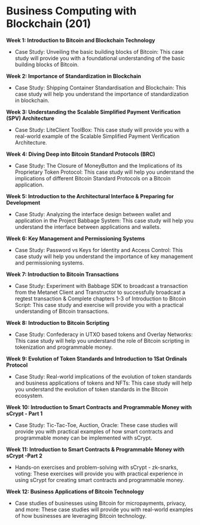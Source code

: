 # Business Computing with Blockchain (201)

**Week 1: Introduction to Bitcoin and Blockchain Technology**

* Case Study: Unveiling the basic building blocks of Bitcoin: This case study will provide you with a foundational understanding of the basic building blocks of Bitcoin.

**Week 2: Importance of Standardization in Blockchain**

* Case Study: Shipping Container Standardisation and Blockchain: This case study will help you understand the importance of standardization in blockchain.

**Week 3: Understanding the Scalable Simplified Payment Verification (SPV) Architecture**

* Case Study: LiteClient ToolBox: This case study will provide you with a real-world example of the Scalable Simplified Payment Verification Architecture.

**Week 4: Diving Deep into Bitcoin Standard Protocols (BRC)**

* Case Study: The Closure of MoneyButton and the Implications of its Proprietary Token Protocol: This case study will help you understand the implications of different Bitcoin Standard Protocols on a Bitcoin application.

**Week 5: Introduction to the Architectural Interface & Preparing for Development**

* Case Study: Analyzing the interface design between wallet and application in the Project Babbage System: This case study will help you understand the interface between applications and wallets.

**Week 6: Key Management and Permissioning Systems**

* Case Study: Password vs Keys for Identity and Access Control: This case study will help you understand the importance of key management and permissioning systems.

**Week 7: Introduction to Bitcoin Transactions**

* Case Study: Experiment with Babbage SDK to broadcast a transaction from the Metanet Client and Transtructor to successfully broadcast a regtest transaction & Complete chapters 1-3 of Introduction to Bitcoin Script: This case study and exercise will provide you with a practical understanding of Bitcoin transactions.

**Week 8: Introduction to Bitcoin Scripting**

* Case Study: Confederacy in UTXO based tokens and Overlay Networks: This case study will help you understand the role of Bitcoin scripting in tokenization and programmable money.

**Week 9: Evolution of Token Standards and Introduction to 1Sat Ordinals Protocol**

* Case Study: Real-world implications of the evolution of token standards and business applications of tokens and NFTs: This case study will help you understand the evolution of token standards in the Bitcoin ecosystem.

**Week 10: Introduction to Smart Contracts and Programmable Money with sCrypt - Part 1**

* Case Study: Tic-Tac-Toe, Auction, Oracle: These case studies will provide you with practical examples of how smart contracts and programmable money can be implemented with sCrypt.

**Week 11: Introduction to Smart Contracts & Programmable Money with sCrypt -Part 2**

* Hands-on exercises and problem-solving with sCrypt - zk-snarks, voting: These exercises will provide you with practical experience in using sCrypt for creating smart contracts and programmable money.

**Week 12: Business Applications of Bitcoin Technology**

* Case studies of businesses using Bitcoin for micropayments, privacy, and more: These case studies will provide you with real-world examples of how businesses are leveraging Bitcoin technology.
